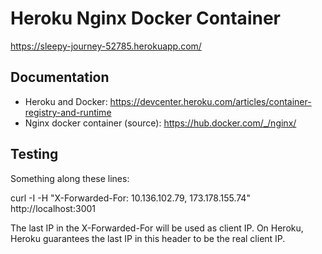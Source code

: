 # Heroku Nginx Docker Container

https://sleepy-journey-52785.herokuapp.com/

## Documentation

- Heroku and Docker: https://devcenter.heroku.com/articles/container-registry-and-runtime
- Nginx docker container (source): https://hub.docker.com/_/nginx/

## Testing

Something along these lines:

curl -I -H "X-Forwarded-For: 10.136.102.79, 173.178.155.74" http://localhost:3001

The last IP in the X-Forwarded-For will be used as client IP. On Heroku, Heroku guarantees the last IP in this header to be the real client IP.
